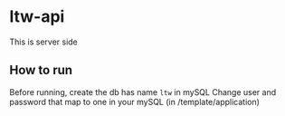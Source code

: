 # ltw-api
This is server side

## How to run
Before running, create the db has name `ltw` in mySQL
Change user and password that map to one in your mySQL (in /template/application)

